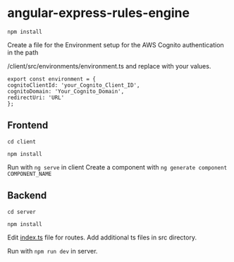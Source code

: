 # angular-express-rules-engine

`npm install`

Create a file for the Environment setup for the AWS Cognito authentication in the path 

/client/src/environments/environment.ts and replace with your values.

``` 
export const environment = {
cognitoClientId: 'your_Cognito_Client_ID',
cognitoDomain: 'Your_Cognito_Domain',
redirectUri: 'URL'
};
```

## Frontend

`cd client`

`npm install`

Run with `ng serve` in client
Create a component with `ng generate component COMPONENT_NAME`

## Backend
`cd server`

`npm install`

Edit [index.ts](server/src/index.ts) file for routes. Add additional ts files in src directory. 

Run with `npm run dev` in server. 


